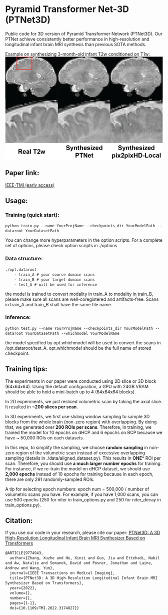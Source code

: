 # Pyramid Transformer Net-3D (PTNet3D)
Public code for 3D version of Pyramid Transformer Network (PTNet3D). Our PTNet achieve consistently better performance in high-resolution and longitudinal infant brain MRI synthesis than previous SOTA methods. 

Example on synthesizing 3-month-old infant T2w conditioned on T1w:
![3Months](3mres-10.png)

## Paper link:
[IEEE-TMI (early access)](https://ieeexplore.ieee.org/document/9774943)

## Usage: 

### Training (quick start): 
    python train.py --name YourProjName --checkpoints_dir YourModelPath --dataroot YourDatasetPath 
You can change more hyperparameters in the option scripts. For a complete set of options, please check option scripts in ./options
### Data structure:
    ./opt.dataroot 
        - train_A # your source domain scans
        - train_B # your target domain scans
        - test_A # will be used for inference
the model is trained to convert modality in train_A to modality in train_B, please make sure all scans are well-coregistered and artifacts-free. Scans in train_A and train_B shall have the same file name.

### Inference: 
    python test.py --name YourProjName --checkpoints_dir YourModelPath --dataroot YourDatasetPath --whichmodel YourModelName
the model specified by opt.whichmodel will be used to convert the scans in /opt.dataroot/test_A. opt.whichmodel should be the full name of stored checkpoint. 

## Training tips:
The experiments in our paper were conducted using 2D slice or 3D block (64x64x64). Using the default configuration, a GPU with 24GB VRAM should be able to hold a mini-batch up to 4 (64x64x64 blocks).

In 2D experiments, we just resliced volumetric scan by taking the axial slice. It resulted in **~200 slices per scan**. 

In 3D experiments, we first use sliding window sampling to sample 3D blocks from the whole brain (non-zero region) with overlapping. By doing that, we generated over **200 ROIs per scans**. Therefore, in training, we trained the model for 10 epochs on dHCP and 6 epochs on BCP because we have ~ 50,000 ROIs on each datasets. 

In this repo, to simplify the sampling, we choose **random sampling** in non-zero region of the volumetric scan instead of excessive overlapping sampling (details in ./data/aligned_dataset.py). This results in **ONE*** ROI per scan. Therefore, you should use **a much larger number epochs** for training. For instance, if we re-train the model on dHCP dataset, we should use **2,000 epochs** instead of 10 epochs for training because in each epoch, there are only 291 randomly-sampled ROIs. 

A tip for selecting epoch numbers: epoch num = 500,000 / number of volumetric scans you have. For example, if you have 1,000 scans, you can use 500 epochs (250 for niter in train_options.py and 250 for niter_decay in train_options.py). 

## Citation: 
If you use our code in your research, please cite our paper: [PTNet3D: A 3D High-Resolution Longitudinal Infant Brain MRI Synthesizer Based on Transformers](https://ieeexplore.ieee.org/document/9774943)
```
@ARTICLE{9774943,
  author={Zhang, Xuzhe and He, Xinzi and Guo, Jia and Ettehadi, Nabil and Aw, Natalie and Semanek, David and Posner, Jonathan and Laine, Andrew and Wang, Yun},
  journal={IEEE Transactions on Medical Imaging},
  title={PTNet3D: A 3D High-Resolution Longitudinal Infant Brain MRI Synthesizer Based on Transformers},
  year={2022},
  volume={},
  number={},
  pages={1-1},
  doi={10.1109/TMI.2022.3174827}}
```

